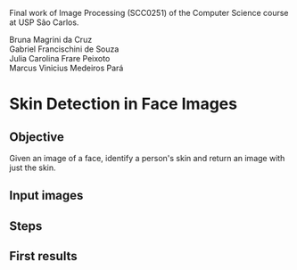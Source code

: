 Final work of Image Processing (SCC0251) of the Computer Science course at USP São Carlos.  

Bruna Magrini da Cruz  
Gabriel Francischini de Souza  
Julia Carolina Frare Peixoto    
Marcus Vinicius Medeiros Pará    

# Skin Detection in Face Images

## Objective

Given an image of a face, identify a person's skin and return an image with just the skin.

## Input images

## Steps

## First results
